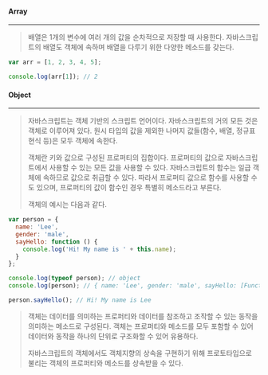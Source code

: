 #### Array

------

> 배열은 1개의 변수에 여러 개의 값을 순차적으로 저장할 때 사용한다. 자바스크립트의 배열도 객체에 속하며 배열을 다루기 위한 다양한 메소드를 갖는다.

```js
var arr = [1, 2, 3, 4, 5];

console.log(arr[1]); // 2
```





#### Object

------

> 자바스크립트는 객체 기반의 스크립트 언어이다. 자바스크립트의 거의 모든 것은 객체로 이루어져 있다. 원시 타입의 값을 제외한 나머지 값들(함수, 배열, 정규표현식 등)은 모두 객체에 속한다.
>
> 객체란 키와 값으로 구성된 프로퍼티의 집합이다. 프로퍼티의 값으로 자바스크립트에서 사용할 수 있는 모든 값을 사용할 수 있다. 자바스크립트의 함수는 일급 객체에 속하므로 값으로 취급할 수 있다. 따라서 프로퍼티 값으로 함수를 사용할 수도 있으며, 프로퍼티의 값이 함수인 경우 특별히 메소드라고 부른다.
>
> 객체의 예시는 다음과 같다.

```js
var person = {
  name: 'Lee',
  gender: 'male',
  sayHello: function () {
    console.log('Hi! My name is ' + this.name);
  }
};

console.log(typeof person); // object
console.log(person); // { name: 'Lee', gender: 'male', sayHello: [Function: sayHello] }

person.sayHello(); // Hi! My name is Lee
```



> 객체는 데이터를 의미하는 프로퍼티와 데이터를 참조하고 조작할 수 있는 동작을 의미하는 메소드로 구성된다. 객체는 프로퍼티와 메소드를 모두 포함할 수 있어 데이터와 동작을 하나의 단위로 구조화할 수 있어 유용하다.
>
> 자바스크립트의 객체에서도 객체지향의 상속을 구현하기 위해 프로토타입으로 불리는 객체의 프로퍼티와 메소드를 상속받을 수 있다.